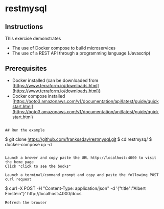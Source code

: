# restmysql

## Instructions
This exercise demonstrates
- The use of Docker compose to build microservices
- The use of a REST API through a programming language (Javascrip)

## Prerequisites
- Docker installed   (can be downloaded from [https://www.terraform.io/downloads.html](https://www.terraform.io/downloads.html))
- Docker compose installed [https://boto3.amazonaws.com/v1/documentation/api/latest/guide/quickstart.html](https://boto3.amazonaws.com/v1/documentation/api/latest/guide/quickstart.html)

```

## Run the example
```
$ git clone https://github.com/frankssday/restmysql.git
$ cd restmysq/
$ docker-compose up -d
```

Launch a brower and copy paste the URL http://localhost:4000 to visit the home page
Click "click to see the books"

Launch a terminal/command prompt and copy and paste the following POST curl request
```
$ curl -X POST -H "Content-Type: application/json" -d '{"title":"Albert Einstein"}' http://localhost:4000/docs
```
Refresh the browser
